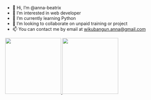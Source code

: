- 👋 Hi, I’m @anna-beatrix
- 👀 I’m interested in web developer
- 🌱 I’m currently learning Python
- 💞️ I’m looking to collaborate on unpaid training or project
- 📫 You can contact me by email at wikubangun.anna@gmail.com

<p align="left">
<a href="https://github.com/anna-beatrix">
  <img height="180em" src="https://github-readme-stats-eight-theta.vercel.app/api?username=anna-beatrix&show_icons=true&theme=algolia&include_all_commits=true&count_private=true"/>
  <img height="180em" src="https://github-readme-stats-eight-theta.vercel.app/api/top-langs/?username=anna-beatrix&layout=compact&langs_count=8&theme=algolia"/>
</a>
</p>
<!---
anna-beatrix/anna-beatrix is a ✨ special ✨ repository because its `README.md` (this file) appears on your GitHub profile.
You can click the Preview link to take a look at your changes.
--->
